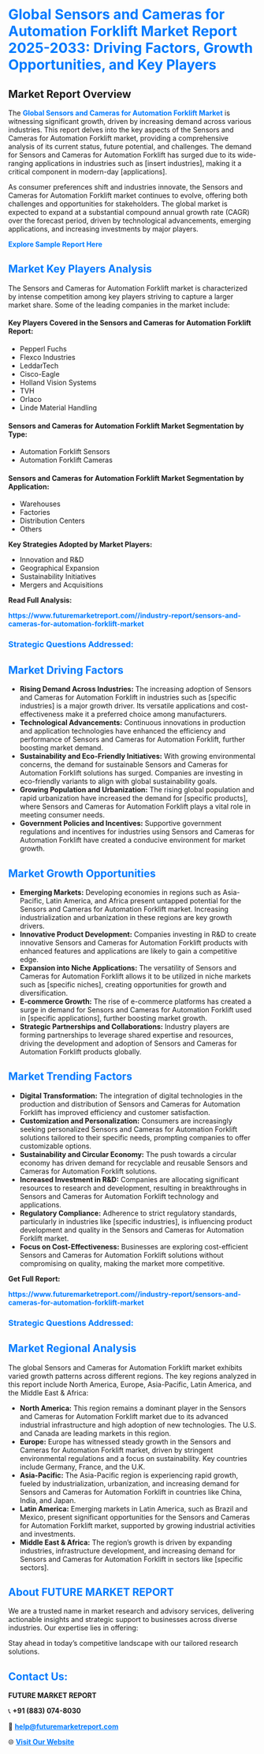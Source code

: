 <h1 style="color: #007BFF;">Global Sensors and Cameras for Automation Forklift Market Report 2025-2033: Driving Factors, Growth Opportunities, and Key Players</h1>

<section id="overview">
<h2>Market Report Overview</h2>
<p>The <a href="https://www.futuremarketreport.com//industry-report/sensors-and-cameras-for-automation-forklift-market" style="color: #007BFF; text-decoration: none;"><strong>Global Sensors and Cameras for Automation Forklift Market</strong></a> is witnessing significant growth, driven by increasing demand across various industries. This report delves into the key aspects of the Sensors and Cameras for Automation Forklift market, providing a comprehensive analysis of its current status, future potential, and challenges. The demand for Sensors and Cameras for Automation Forklift has surged due to its wide-ranging applications in industries such as [insert industries], making it a critical component in modern-day [applications].</p>
<p>As consumer preferences shift and industries innovate, the Sensors and Cameras for Automation Forklift market continues to evolve, offering both challenges and opportunities for stakeholders. The global market is expected to expand at a substantial compound annual growth rate (CAGR) over the forecast period, driven by technological advancements, emerging applications, and increasing investments by major players.</p>
</section>

<section id="overview">
<p><a href="https://www.futuremarketreport.com//request-sample/reportId=57226" style="color: #007BFF; text-decoration: none;"><strong>Explore Sample Report Here</strong></a></p>
</section>

<section id="key-players">
<h2 style="color: #007BFF;">Market Key Players Analysis</h2>
<p>The Sensors and Cameras for Automation Forklift market is characterized by intense competition among key players striving to capture a larger market share. Some of the leading companies in the market include:</p>
<h4>Key Players Covered in the Sensors and Cameras for Automation Forklift Report:</h4>
<ul><li>Pepperl Fuchs</li><li>Flexco Industries</li><li>LeddarTech</li><li>Cisco-Eagle</li><li>Holland Vision Systems</li><li>TVH</li><li>Orlaco</li><li>Linde Material Handling</li></ul>
<h4>Sensors and Cameras for Automation Forklift Market Segmentation by Type:</h4>
<ul><li>Automation Forklift Sensors</li><li>Automation Forklift Cameras</li></ul>

<h4>Sensors and Cameras for Automation Forklift Market Segmentation by Application:</h4>
<ul><li>Warehouses</li><li>Factories</li><li>Distribution Centers</li><li>Others</li></ul>
<p><strong>Key Strategies Adopted by Market Players:</strong></p>
<ul>
<li>Innovation and R&D</li>
<li>Geographical Expansion</li>
<li>Sustainability Initiatives</li>
<li>Mergers and Acquisitions</li>
</ul>
</section>

<section>
<p><strong>Read Full Analysis: </strong></p><a href="https://www.futuremarketreport.com//industry-report/sensors-and-cameras-for-automation-forklift-market" style="color: #007BFF; text-decoration: none;"><strong>https://www.futuremarketreport.com//industry-report/sensors-and-cameras-for-automation-forklift-market</strong></a>
<h3 style="color: #007BFF;">Strategic Questions Addressed:</h3>
</section>

<section id="driving-factors">
<h2 style="color: #007BFF;">Market Driving Factors</h2>
<ul>
<li><strong>Rising Demand Across Industries:</strong> The increasing adoption of Sensors and Cameras for Automation Forklift in industries such as [specific industries] is a major growth driver. Its versatile applications and cost-effectiveness make it a preferred choice among manufacturers.</li>
<li><strong>Technological Advancements:</strong> Continuous innovations in production and application technologies have enhanced the efficiency and performance of Sensors and Cameras for Automation Forklift, further boosting market demand.</li>
<li><strong>Sustainability and Eco-Friendly Initiatives:</strong> With growing environmental concerns, the demand for sustainable Sensors and Cameras for Automation Forklift solutions has surged. Companies are investing in eco-friendly variants to align with global sustainability goals.</li>
<li><strong>Growing Population and Urbanization:</strong> The rising global population and rapid urbanization have increased the demand for [specific products], where Sensors and Cameras for Automation Forklift plays a vital role in meeting consumer needs.</li>
<li><strong>Government Policies and Incentives:</strong> Supportive government regulations and incentives for industries using Sensors and Cameras for Automation Forklift have created a conducive environment for market growth.</li>
</ul>
</section>

<section id="growth-opportunities">
<h2 style="color: #007BFF;">Market Growth Opportunities</h2>
<ul>
<li><strong>Emerging Markets:</strong> Developing economies in regions such as Asia-Pacific, Latin America, and Africa present untapped potential for the Sensors and Cameras for Automation Forklift market. Increasing industrialization and urbanization in these regions are key growth drivers.</li>
<li><strong>Innovative Product Development:</strong> Companies investing in R&D to create innovative Sensors and Cameras for Automation Forklift products with enhanced features and applications are likely to gain a competitive edge.</li>
<li><strong>Expansion into Niche Applications:</strong> The versatility of Sensors and Cameras for Automation Forklift allows it to be utilized in niche markets such as [specific niches], creating opportunities for growth and diversification.</li>
<li><strong>E-commerce Growth:</strong> The rise of e-commerce platforms has created a surge in demand for Sensors and Cameras for Automation Forklift used in [specific applications], further boosting market growth.</li>
<li><strong>Strategic Partnerships and Collaborations:</strong> Industry players are forming partnerships to leverage shared expertise and resources, driving the development and adoption of Sensors and Cameras for Automation Forklift products globally.</li>
</ul>
</section>

<section id="trending-factors">
<h2 style="color: #007BFF;">Market Trending Factors</h2>
<ul>
<li><strong>Digital Transformation:</strong> The integration of digital technologies in the production and distribution of Sensors and Cameras for Automation Forklift has improved efficiency and customer satisfaction.</li>
<li><strong>Customization and Personalization:</strong> Consumers are increasingly seeking personalized Sensors and Cameras for Automation Forklift solutions tailored to their specific needs, prompting companies to offer customizable options.</li>
<li><strong>Sustainability and Circular Economy:</strong> The push towards a circular economy has driven demand for recyclable and reusable Sensors and Cameras for Automation Forklift solutions.</li>
<li><strong>Increased Investment in R&D:</strong> Companies are allocating significant resources to research and development, resulting in breakthroughs in Sensors and Cameras for Automation Forklift technology and applications.</li>
<li><strong>Regulatory Compliance:</strong> Adherence to strict regulatory standards, particularly in industries like [specific industries], is influencing product development and quality in the Sensors and Cameras for Automation Forklift market.</li>
<li><strong>Focus on Cost-Effectiveness:</strong> Businesses are exploring cost-efficient Sensors and Cameras for Automation Forklift solutions without compromising on quality, making the market more competitive.</li>
</ul>
</section>

<section>
<p><strong>Get Full Report: </strong></p><a href="https://www.futuremarketreport.com//industry-report/sensors-and-cameras-for-automation-forklift-market" style="color: #007BFF; text-decoration: none;"><strong>https://www.futuremarketreport.com//industry-report/sensors-and-cameras-for-automation-forklift-market</strong></a>
<h3 style="color: #007BFF;">Strategic Questions Addressed:</h3>
</section>


<section id="regional-analysis">
<h2 style="color: #007BFF;">Market Regional Analysis</h2>
<p>The global Sensors and Cameras for Automation Forklift market exhibits varied growth patterns across different regions. The key regions analyzed in this report include North America, Europe, Asia-Pacific, Latin America, and the Middle East & Africa:</p>
<ul>
<li><strong>North America:</strong> This region remains a dominant player in the Sensors and Cameras for Automation Forklift market due to its advanced industrial infrastructure and high adoption of new technologies. The U.S. and Canada are leading markets in this region.</li>
<li><strong>Europe:</strong> Europe has witnessed steady growth in the Sensors and Cameras for Automation Forklift market, driven by stringent environmental regulations and a focus on sustainability. Key countries include Germany, France, and the U.K.</li>
<li><strong>Asia-Pacific:</strong> The Asia-Pacific region is experiencing rapid growth, fueled by industrialization, urbanization, and increasing demand for Sensors and Cameras for Automation Forklift in countries like China, India, and Japan.</li>
<li><strong>Latin America:</strong> Emerging markets in Latin America, such as Brazil and Mexico, present significant opportunities for the Sensors and Cameras for Automation Forklift market, supported by growing industrial activities and investments.</li>
<li><strong>Middle East & Africa:</strong> The region’s growth is driven by expanding industries, infrastructure development, and increasing demand for Sensors and Cameras for Automation Forklift in sectors like [specific sectors].</li>
</ul>
</section>

<footer>
<h2 style="color: #007BFF;">About FUTURE MARKET REPORT</h2>
<p>We are a trusted name in market research and advisory services, delivering actionable insights and strategic support to businesses across diverse industries. Our expertise lies in offering:</p>

<p>Stay ahead in today’s competitive landscape with our tailored research solutions.</p>

<h2 style="color: #007BFF;">Contact Us:</h2>
<p><strong>FUTURE MARKET REPORT</strong></p>
<p>📞 <strong>+91 (883) 074-8030</strong></p>
<p>📧 <strong><a href="mailto:help@futuremarketreport.com" style="color: #007BFF;">help@futuremarketreport.com</a></strong></p>
<p>🌐 <strong><a href="https://www.futuremarketreport.com/" style="color: #007BFF;">Visit Our Website</a></strong></p>
</footer>